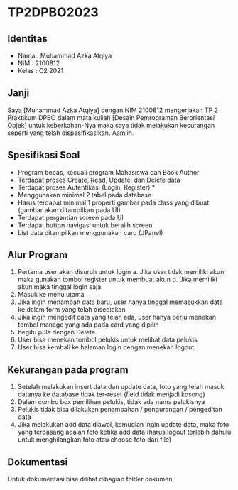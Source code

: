 # TP2DPBO2023
## Identitas
- Nama : Muhammad Azka Atqiya
- NIM  : 2100812
- Kelas : C2 2021


## Janji
Saya [Muhammad Azka Atqiya] dengan NIM 2100812 mengerjakan TP 2
Praktikum DPBO dalam mata kuliah [Desain Pemrograman Berorientasi Objek] untuk 
keberkahan-Nya maka saya tidak melakukan kecurangan seperti yang telah 
dispesifikasikan. Aamiin.


## Spesifikasi Soal
- Program bebas, kecuali program Mahasiswa dan Book Author
- Terdapat proses Create, Read, Update, dan Delete data
- Terdapat proses Autentikasi (Login, Register) *
- Menggunakan minimal 2 tabel pada database
- Harus terdapat minimal 1 properti gambar pada class yang dibuat (gambar akan ditampilkan pada UI)
- Terdapat pergantian screen pada UI
- Terdapat button navigasi untuk beralih screen
- List data ditampilkan menggunakan card (JPanel)


## Alur Program
1. Pertama user akan disuruh untuk login
   a. Jika user tidak memiliki akun, maka gunakan tombol register untuk membuat akun
   b. Jika memiliki akun maka tinggal login saja
2. Masuk ke menu utama
3. Jika ingin menambah data baru, user hanya tinggal memasukkan data ke dalam form yang telah disediakan
4. Jika ingin mengedit data yang telah ada, user hanya perlu menekan tombol manage yang ada pada card yang dipilih
5. begitu pula dengan Delete
6. User bisa menekan tombol pelukis untuk melihat data pelukis
7. User bisa kembali ke halaman login dengan menekan logout


## Kekurangan pada program
1. Setelah melakukan insert data dan update data, foto yang telah masuk datanya ke database tidak ter-reset (field tidak menjadi kosong)
2. Dalam combo box pemilihan pelukis, tidak ada nama pelukisnya
3. Pelukis tidak bisa dilakukan penambahan / pengurangan / pengeditan data
4. Jika melakukan add data diawal, kemudian ingin update data, maka foto yang terpasang adalah foto ketika add data (harus logout terlebih dahulu untuk menghilangkan foto atau choose foto dari file)



## Dokumentasi
Untuk dokumentasi bisa dilihat dibagian folder dokumen
